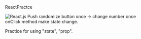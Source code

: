 ReactPractce

![React.js](http://blog.naver.com/PostList.nhn?blogId=ninanung&widgetTypeCall=true&directAccess=true#)
Push randomize button once -> change number once  
onClick method make state change.

Practice for using "state", "prop".
